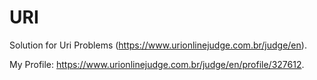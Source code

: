 # URI
Solution for Uri Problems (https://www.urionlinejudge.com.br/judge/en).

My Profile: https://www.urionlinejudge.com.br/judge/en/profile/327612.
